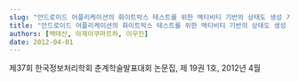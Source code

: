 ```yaml
---
slug: "안드로이드 어플리케이션의 화이트박스 테스트를 위한 액티비티 기반의 상태도 생성 기법"
title: "안드로이드 어플리케이션의 화이트박스 테스트를 위한 액티비티 기반의 상태도 생성 기법"
authors: [백태산, 아제이쿠마르차, 이우진]
date: 2012-04-01
---
```


제37회 한국정보처리학회 춘계학술발표대회 논문집, 제 19권 1호, 2012년 4월
